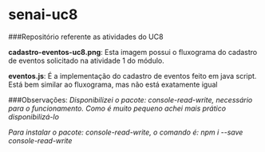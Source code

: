 # senai-uc8
###Repositório referente as atividades do UC8

**cadastro-eventos-uc8.png**: Esta imagem possui o fluxograma do cadastro de eventos solicitado na atividade 1 do módulo.

**eventos.js**: É a implementação do cadastro de eventos feito em java script. Está bem similar ao fluxograma, mas não está exatamente igual

###Observações:
_Disponibilizei o pacote: console-read-write, necessário para o funcionamento. Como é muito pequeno achei mais prático disponibilizá-lo_

_Para instalar o pacote: console-read-write, o comando é: npm i --save console-read-write_